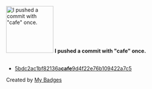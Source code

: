 <img src="https://my-badges.github.io/my-badges/cafe-commit.png" alt="I pushed a commit with &quot;cafe&quot; once." title="I pushed a commit with &quot;cafe&quot; once." width="128">
<strong>I pushed a commit with &quot;cafe&quot; once.</strong>
<br><br>

- <a href="https://github.com/RAHULKRISHNAKR/DSA_REPO/commit/5bdc2ac1bf82136acafe9d4f22e76b109422a7c5">5bdc2ac1bf82136a<strong>cafe</strong>9d4f22e76b109422a7c5</a>


Created by <a href="https://github.com/my-badges/my-badges">My Badges</a>